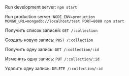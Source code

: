 
Run development server: `npm start`

Run production server: `NODE_ENV=production MONGO_URL=mongodb://localhost/test PORT=8080 npm start`

Получить список записей:
`GET /:collection`

Создать новую запись:
`POST /:collection`

Получить одну запись:
`GET /:collection/:id`

Изменить одну запись:
`PUT /:collection/:id`

Удалить одну запись:
`DELETE /:collection/:id`